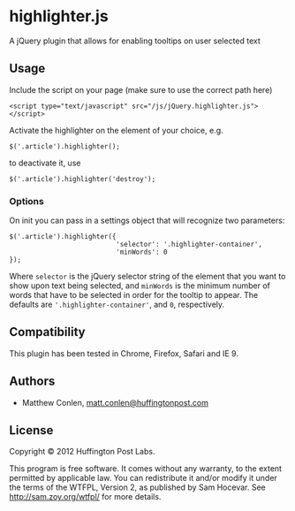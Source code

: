 highlighter.js
==============

A jQuery plugin that allows for enabling tooltips on user selected text


Usage
-----

Include the script on your page (make sure to use the correct path here)

```
<script type="text/javascript" src="/js/jQuery.highlighter.js"></script>
```

Activate the highlighter on the element of your choice, e.g.

```
$('.article').highlighter();
```

to deactivate it, use

```
$('.article').highlighter('destroy');
```

### Options

On init you can pass in a settings object that will recognize two parameters:

```
$('.article').highlighter({
                           'selector': '.highlighter-container',
                           'minWords': 0
});
```

Where ```selector``` is the jQuery selector string of the element that you want to show upon text being selected, and ```minWords``` is the minimum number of words that have
to be selected in order for the tooltip to appear. The defaults are ```'.highlighter-container'```, and ```0```, respectively.


Compatibility
------

This plugin has been tested in Chrome, Firefox, Safari and IE 9.



Authors
-----

- Matthew Conlen, matt.conlen@huffingtonpost.com

License
-----
Copyright © 2012 Huffington Post Labs. 

This program is free software. It comes without any warranty, to
the extent permitted by applicable law. You can redistribute it
and/or modify it under the terms of the WTFPL, Version 2, as
published by Sam Hocevar. See http://sam.zoy.org/wtfpl/
for more details.
